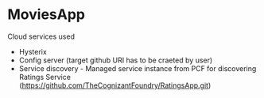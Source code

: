 # MoviesApp
Cloud services used
 - Hysterix
 - Config server (target github URI has to be craeted by user)
 - Service discovery - Managed service instance from PCF for discovering Ratings Service (https://github.com/TheCognizantFoundry/RatingsApp.git)
